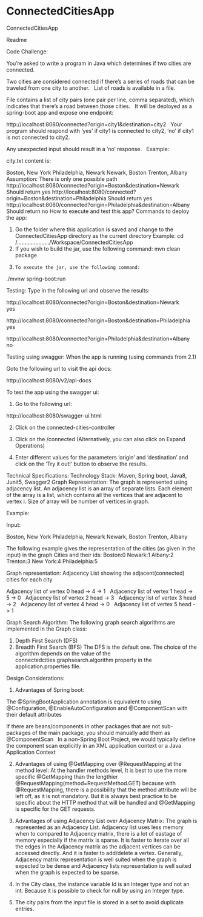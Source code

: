 # ConnectedCitiesApp

ConnectedCitiesApp


Readme


Code Challenge: 

You’re asked to write a program in Java which determines if two cities are connected.

Two cities are considered connected if there’s a series of roads that can be traveled from one city to another.
 
List of roads is available in a file.

File contains a list of city pairs (one pair per line, comma separated), which indicates that there’s a road between those cities.
 
It will be deployed as a spring-boot app and expose one endpoint:

http://localhost:8080/connected?origin=city1&destination=city2
 
Your program should respond with ‘yes’ if city1 is connected to city2, ’no’ if city1 is not connected to city2.

Any unexpected input should result in a ’no’ response.
 
Example:

city.txt content is:

Boston, New York
Philadelphia, Newark
Newark, Boston
Trenton, Albany
 
Assumption: There is only one possible path
 
http://localhost:8080/connected?origin=Boston&destination=Newark
Should return yes
http://localhost:8080/connected?origin=Boston&destination=Philadelphia
Should return yes
http://localhost:8080/connected?origin=Philadelphia&destination=Albany
Should return no
How to execute and test this app?
Commands to deploy the app:
1.	Go the folder where this application is saved and change to the ConnectedCitiesApp directory as the current directory
Example:
cd /…………………/Workspace/ConnectedCitiesApp
2.	<Optional> If you wish to build the jar, use the following command:
mvn clean package
3.	   To execute the jar, use the following command:
./mvnw spring-boot:run
      
Testing:
Type in the following url and observe the results:

 http://localhost:8080/connected?origin=Boston&destination=Newark            
yes

http://localhost:8080/connected?origin=Boston&destination=Philadelphia
yes

http://localhost:8080/connected?origin=Philadelphia&destination=Albany
no


Testing using swagger:
When the app is running (using commands from 2.1)

Goto the following url to visit the api docs:

http://localhost:8080/v2/api-docs

To test the app using the swagger ui:

1.	Go to the following url:

http://localhost:8080/swagger-ui.html

2.	Click on the connected-cities-controller 

3.	Click on the /connected (Alternatively, you can also click on Expand Operations)

4.	Enter different values for the parameters ‘origin’ and ‘destination’ and click on the ‘Try it out!’ button to observe the results.



Technical Specifications:
Technology Stack:
Maven, Spring boot, Java8, Junit5, Swagger2
Graph Representation:
The graph is represented using adjacency list. An adjacency list is an array of separate lists. Each element of the array is a list, which contains all the vertices that are adjacent to vertex i. Size of array will be number of vertices in graph.


Example:

Input:

Boston, New York
Philadelphia, Newark
Newark, Boston
Trenton, Albany

The following example gives the representation of the cities (as given in the input) in the graph
Cities and their ids:
Boston:0
Newark:1
Albany:2
Trenton:3
New York:4
Philadelphia:5

Graph representation: Adjacency List showing the adjacent(connected) cities for each city

Adjacency list of vertex 0
head -> 4 -> 1
 
Adjacency list of vertex 1
head -> 5 -> 0
 
Adjacency list of vertex 2
head -> 3
 
Adjacency list of vertex 3
head -> 2
 
Adjacency list of vertex 4
head -> 0
 
Adjacency list of vertex 5
head -> 1

Graph Search Algorithm:
The following graph search algorithms are implemented in the Graph class:
1.	Depth First Search (DFS) 
2.	Breadth First Search (BFS)
The DFS is the default one. 
The choice of the algorithm depends on the value of the connectedcities.graphsearch.algorithm property in the application.properties file. 

Design Considerations:
1.	Advantages of Spring boot:

 The @SpringBootApplication annotation is equivalent to using     @Configuration, @EnableAutoConfiguration and @ComponentScan with their default attributes

If there are beans/components in other packages that are not sub-packages of the main package, you should manually add them as @ComponentScan
 
In a non-Spring Boot Project, we would typically define the component scan explicitly in an XML application context or a Java Application Context


2. Advantages of using @GetMapping over @RequestMapping at the method level:
    At the handler methods level,  It is best to use the more specific @GetMapping than the lengthier @RequestMapping(method=RequestMethod.GET) because with @RequestMapping, there is a possibility that the method attribute will be left off, as it is not mandatory.
But it is always best practice to be specific about the HTTP method that will be handled and @GetMapping is specific for the GET requests.


3. Advantages of using Adjacency List over Adjacency Matrix:
       The graph is represented as an Adjacency List. Adjacency list uses less memory when to compared to Adjacency matrix, there is a lot of eastage of memory especially if the matrix is sparse.
It is faster to iterate over all the edges in the Adjacency matrix as the adjacent vertices can be accessed directly.
And it is faster to add/delete a vertex.
Generally, Adjacency matrix representation is well suited when the graph is expected to be dense and Adjacency lists representation is well suited when the graph is expected to be sparse.

4.	In the City class, the instance variable Id is an Integer type and not an int. Because it is possible to check for null by using an Integer type.
5.	The city pairs from the input file is stored in a set to avoid duplicate entries.


